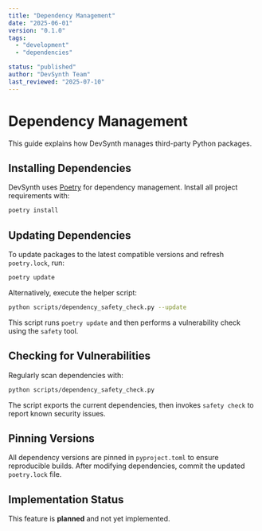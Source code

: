 ```yaml
---
title: "Dependency Management"
date: "2025-06-01"
version: "0.1.0"
tags:
  - "development"
  - "dependencies"

status: "published"
author: "DevSynth Team"
last_reviewed: "2025-07-10"
---
```


# Dependency Management

This guide explains how DevSynth manages third-party Python packages.

## Installing Dependencies

DevSynth uses [Poetry](https://python-poetry.org/) for dependency
management. Install all project requirements with:

```bash
poetry install
```

## Updating Dependencies

To update packages to the latest compatible versions and refresh
`poetry.lock`, run:

```bash
poetry update
```

Alternatively, execute the helper script:

```bash
python scripts/dependency_safety_check.py --update
```

This script runs `poetry update` and then performs a vulnerability
check using the `safety` tool.

## Checking for Vulnerabilities

Regularly scan dependencies with:

```bash
python scripts/dependency_safety_check.py
```

The script exports the current dependencies, then invokes
`safety check` to report known security issues.

## Pinning Versions

All dependency versions are pinned in `pyproject.toml` to ensure
reproducible builds. After modifying dependencies, commit the updated
`poetry.lock` file.
## Implementation Status

This feature is **planned** and not yet implemented.
